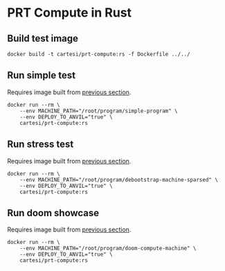 # PRT Compute in Rust

## Build test image

```
docker build -t cartesi/prt-compute:rs -f Dockerfile ../../
```

## Run simple test

Requires image built from [previous section](#build-test-image).

```
docker run --rm \
    --env MACHINE_PATH="/root/program/simple-program" \
    --env DEPLOY_TO_ANVIL="true" \
    cartesi/prt-compute:rs
```

## Run stress test

Requires image built from [previous section](#build-test-image).

```
docker run --rm \
    --env MACHINE_PATH="/root/program/debootstrap-machine-sparsed" \
    --env DEPLOY_TO_ANVIL="true" \
    cartesi/prt-compute:rs
```

## Run doom showcase

Requires image built from [previous section](#build-test-image).

```
docker run --rm \
    --env MACHINE_PATH="/root/program/doom-compute-machine" \
    --env DEPLOY_TO_ANVIL="true" \
    cartesi/prt-compute:rs
```
